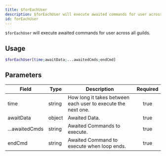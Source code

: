 ```yaml
---
title: $forEachUser
description: $forEachUser will execute awaited commands for user across all guilds.
id: forEachUser
---
```


`$forEachUser` will execute awaited commands for user across all guilds.

## Usage

```php
$forEachUser[time;awaitData;...awaitedCmds;endCmd]
```

## Parameters

| Field          | Type   | Description                                                  | Required |
| -------------- | ------ | ------------------------------------------------------------ | :------: |
| time           | string | How long it takes between each user to execute the next one. |   true   |
| awaitData      | object | Awaited Data.                                                |   true   |
| ...awaitedCmds | string | Awaited Commands to execute.                                 |   true   |
| endCmd         | string | Awaited Command to execute when loop ends.                   |   true   |